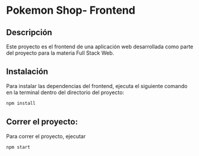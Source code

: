 # Pokemon Shop- Frontend

## Descripción
Este proyecto es el frontend de una aplicación web desarrollada como parte del proyecto para la materia Full Stack Web.

## Instalación
Para instalar las dependencias del frontend, ejecuta el siguiente comando en la terminal dentro del directorio del proyecto:
```bash
npm install
```
## Correr el proyecto:
Para correr el proyecto, ejecutar

```bash
npm start
```
